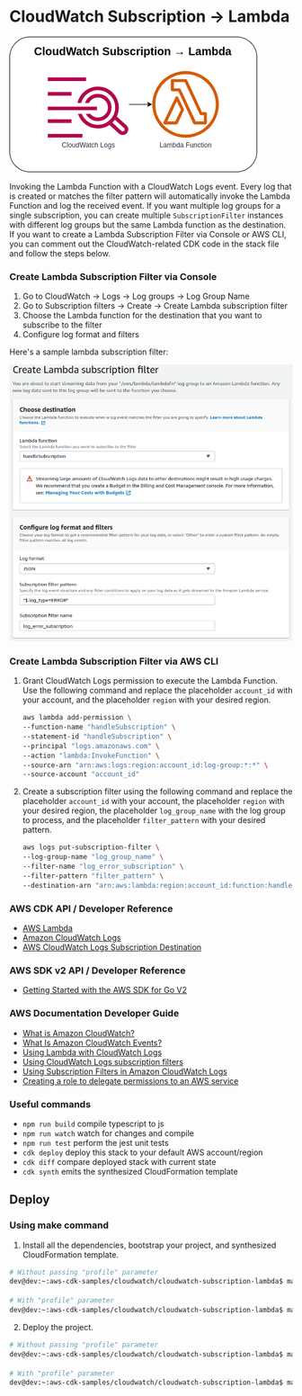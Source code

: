 # CloudWatch Subscription → Lambda

![cloudwatch-subscription-lambda](assets/img/cloudwatch-subscription-lambda.png)

Invoking the Lambda Function with a CloudWatch Logs event. Every log that is created or matches the filter pattern will automatically invoke the Lambda Function and log the received event. If you want multiple log groups for a single subscription, you can create multiple `SubscriptionFilter` instances with different log groups but the same Lambda function as the destination. If you want to create a Lambda Subscription Filter via Console or AWS CLI, you can comment out the CloudWatch-related CDK code in the stack file and follow the steps below.

### Create Lambda Subscription Filter via Console
1. Go to CloudWatch → Logs → Log groups → Log Group Name
2. Go to Subscription filters → Create → Create Lambda subscription filter
3. Choose the Lambda function for the destination that you want to subscribe to the filter
4. Configure log format and filters

Here's a sample lambda subscription filter:

![create-lambda-subscription-filter](assets/img/create-lambda-subscription-filter.png)

### Create Lambda Subscription Filter via AWS CLI

1. Grant CloudWatch Logs permission to execute the Lambda Function. Use the following command and replace the placeholder `account_id` with your account, and the placeholder `region` with your desired region.

    ```bash
    aws lambda add-permission \
    --function-name "handleSubscription" \
    --statement-id "handleSubscription" \
    --principal "logs.amazonaws.com" \
    --action "lambda:InvokeFunction" \
    --source-arn "arn:aws:logs:region:account_id:log-group:*:*" \
    --source-account "account_id"
    ```

2. Create a subscription filter using the following command and replace the placeholder `account_id` with your account, the placeholder `region` with your desired region, the placeholder `log_group_name` with the log group to process, and the placeholder `filter_pattern` with your desired pattern.

    ```bash
    aws logs put-subscription-filter \
    --log-group-name "log_group_name" \
    --filter-name "log_error_subscription" \
    --filter-pattern "filter_pattern" \
    --destination-arn "arn:aws:lambda:region:account_id:function:handleSubscription"
    ```

### AWS CDK API / Developer Reference
* [AWS Lambda](https://docs.aws.amazon.com/cdk/api/v2/docs/aws-cdk-lib.aws_lambda-readme.html)
* [Amazon CloudWatch Logs](https://docs.aws.amazon.com/cdk/api/v2/docs/aws-cdk-lib.aws_logs-readme.html)
* [AWS CloudWatch Logs Subscription Destination](https://docs.aws.amazon.com/cdk/api/v2/docs/aws-cdk-lib.aws_logs_destinations-readme.html)

### AWS SDK v2 API / Developer Reference
* [Getting Started with the AWS SDK for Go V2](https://aws.github.io/aws-sdk-go-v2/docs/getting-started/)

### AWS Documentation Developer Guide
* [What is Amazon CloudWatch?](https://docs.aws.amazon.com/AmazonCloudWatch/latest/monitoring/WhatIsCloudWatch.html)
* [What Is Amazon CloudWatch Events?](https://docs.aws.amazon.com/AmazonCloudWatch/latest/events/WhatIsCloudWatchEvents.html)
* [Using Lambda with CloudWatch Logs](https://docs.aws.amazon.com/lambda/latest/dg/services-cloudwatchlogs.html)
* [Using CloudWatch Logs subscription filters](https://docs.aws.amazon.com/AmazonCloudWatch/latest/logs/SubscriptionFilters.html)
* [Using Subscription Filters in Amazon CloudWatch Logs](https://docs.aws.amazon.com/sdk-for-javascript/v2/developer-guide/cloudwatch-examples-subscriptions.html)
* [Creating a role to delegate permissions to an AWS service](https://docs.aws.amazon.com/IAM/latest/UserGuide/id_roles_create_for-service.html)

### Useful commands

* `npm run build`   compile typescript to js
* `npm run watch`   watch for changes and compile
* `npm run test`    perform the jest unit tests
* `cdk deploy`      deploy this stack to your default AWS account/region
* `cdk diff`        compare deployed stack with current state
* `cdk synth`       emits the synthesized CloudFormation template

## Deploy

### Using make command
1. Install all the dependencies, bootstrap your project, and synthesized CloudFormation template.
  ```bash
  # Without passing "profile" parameter
  dev@dev:~:aws-cdk-samples/cloudwatch/cloudwatch-subscription-lambda$ make init

  # With "profile" parameter
  dev@dev:~:aws-cdk-samples/cloudwatch/cloudwatch-subscription-lambda$ make init profile=[profile_name]
  ```

2. Deploy the project.
  ```bash
  # Without passing "profile" parameter
  dev@dev:~:aws-cdk-samples/cloudwatch/cloudwatch-subscription-lambda$ make deploy

  # With "profile" parameter
  dev@dev:~:aws-cdk-samples/cloudwatch/cloudwatch-subscription-lambda$ make deploy profile=[profile_name]
  ```